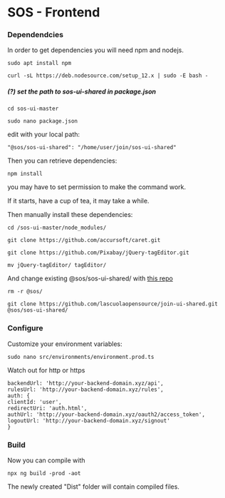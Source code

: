 # SOS - Frontend

### Dependendcies
In order to get dependencies you will need npm and nodejs.

`sudo apt install npm`

`curl -sL https://deb.nodesource.com/setup_12.x | sudo -E bash -`

##### (?) set the path to sos-ui-shared in package.json

`cd sos-ui-master`

`sudo nano package.json`

edit with your local path:

 `"@sos/sos-ui-shared": "/home/user/join/sos-ui-shared"`

Then you can retrieve dependencies:

`npm install`

you may have to set permission to make the command work.

If it starts, have a cup of tea, it may take a while.

Then manually install these dependencies:

  `cd /sos-ui-master/node_modules/`
 
  `git clone https://github.com/accursoft/caret.git`
  
  `git clone https://github.com/Pixabay/jQuery-tagEditor.git`
  
  `mv jQuery-tagEditor/ tagEditor/`
  
  And change existing @sos/sos-ui-shared/ with [this repo](https://github.com/lascuolaopensource/join-ui-shared)
  
  `rm -r @sos/`
  
  `git clone https://github.com/lascuolaopensource/join-ui-shared.git @sos/sos-ui-shared/`


### Configure

Customize your environment variables:

`sudo nano src/environments/environment.prod.ts `

Watch out for http or https


    backendUrl: 'http://your-backend-domain.xyz/api',
    rulesUrl: 'http://your-backend-domain.xyz/rules',
    auth: {
    clientId: 'user',
    redirectUri: 'auth.html',
    authUrl: 'http://your-backend-domain.xyz/oauth2/access_token',
    logoutUrl: 'http://your-backend-domain.xyz/signout'
    }

### Build

Now you can compile with

`npx ng build -prod -aot`

The newly created "Dist" folder will contain compiled files.

